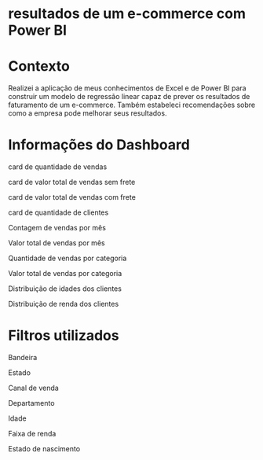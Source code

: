 # resultados de um e-commerce com Power BI

# Contexto

Realizei a aplicação de meus conhecimentos de Excel e de Power BI
para construir um modelo de regressão linear capaz de
prever os resultados de faturamento de um e-commerce.
Também estabeleci recomendações sobre como a
empresa pode melhorar seus resultados.

# Informações do Dashboard

card de quantidade de vendas

card de valor total de vendas sem frete

card de valor total de vendas com frete

card de quantidade de clientes

Contagem de vendas por mês

Valor total de vendas por mês

Quantidade de vendas por categoria

Valor total de vendas por categoria

Distribuição de idades dos clientes
 
Distribuição de renda dos clientes

 # Filtros utilizados 
 Bandeira

 Estado

Canal de venda

Departamento

Idade

Faixa de renda

Estado de nascimento

